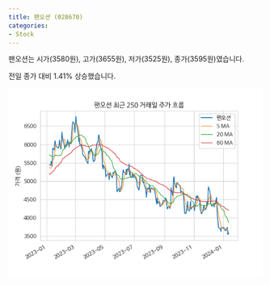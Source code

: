 ```yaml
---
title: 팬오션 (028670)
categories:
- Stock
---
```


팬오션는 시가(3580원), 고가(3655원), 저가(3525원), 종가(3595원)였습니다.

전일 종가 대비 1.41% 상승했습니다.

<!-- more -->

![028670](/assets/images/stock/028670.png)
